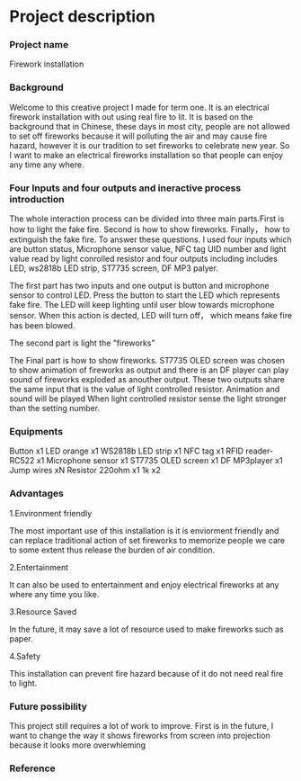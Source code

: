 # Project description

### Project name

Firework installation

### Background 
Welcome to this creative project I made for term one. It is an electrical firework installation with out using real fire to lit.
It is based on the background that in Chinese, these days in most city, people are not allowed to set off fireworks because it will polluting the air and may cause fire hazard, however it is our tradition to set fireworks to celebrate new year. So I want to make an electrical fireworks installation so that people can enjoy any time any where.

### Four Inputs and four outputs and ineractive process introduction
The whole interaction process can be divided into three main parts.First is how to light the fake fire. Second is how to show fireworks. Finally， how to extinguish the fake fire. To answer these questions. I used four inputs which are button status, Microphone sensor value, NFC tag UID number and light value read by light conrolled resistor and four outputs including includes LED, ws2818b LED strip, ST7735 screen, DF MP3 palyer. 

The first part has two inputs and one output is button and microphone sensor to control LED. Press the button to start the LED which represents fake fire. The LED will keep lighting until user blow towards microphone sensor. When this action is dected, LED will turn off， which means fake fire has been blowed.

The second part is light the "fireworks"

The Final part is how to show fireworks. ST7735 OLED screen was chosen to show animation of fireworks as output and there is an DF player can play sound of fireworks exploded as anouther output. These two outputs share the same input that is the value of light controlled resistor. Animation and sound will be played When light controlled resistor sense the light stronger than the setting number.

### Equipments
Button x1 
LED orange x1
WS2818b LED strip x1
NFC tag x1
RFID reader-RC522 x1
Microphone sensor x1
ST7735 OLED screen x1
DF MP3player x1
Jump wires xN
Resistor 220ohm x1 1k x2

### Advantages
1.Environment friendly

The most important use of this installation is it is enviorment friendly and can replace traditional action of set fireworks to memorize people we care to some extent thus release the burden of air condition.

2.Entertainment

It can also be used to entertainment and enjoy electrical fireworks at any where any time you like.

3.Resource Saved

In the future, it may save a lot of resource used to make fireworks such as paper.

4.Safety

This installation can prevent fire hazard because of it do not need real fire to light.

### Future possibility
This project still requires a lot of work to improve. First is in the future, I want to change the way it shows fireworks from screen into projection because it looks more overwhleming  

### Reference
